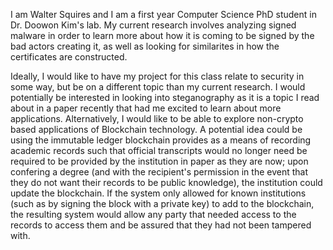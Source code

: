 I am Walter Squires and I am a first year Computer Science PhD student in Dr. Doowon Kim's lab. My current research involves analyzing signed malware in order to
learn more about how it is coming to be signed by the bad actors creating it, as well as looking for similarites in how the certificates are constructed.

Ideally, I would like to have my project for this class relate to security in some way, but be on a different topic than my current research. I would potentially 
be interested in looking into steganography as it is a topic I read about in a paper recently that had me excited to learn about more applications. Alternatively, I
would like to be able to explore non-crypto based applications of Blockchain technology. A potential idea could be using the immutable ledger blockchain provides
as a means of recording academic records such that official transcripts would no longer need be required to be provided by the institution in paper as they are now; upon confering a degree (and with the recipient's permission in the event that they do not want their records to be public knowledge), the institution could update the blockchain. If the system only allowed for known institutions (such as by signing the block with a private key) to add to the blockchain, the resulting system would allow any party that needed access to the records to access them and be assured that they had not been tampered with. 
